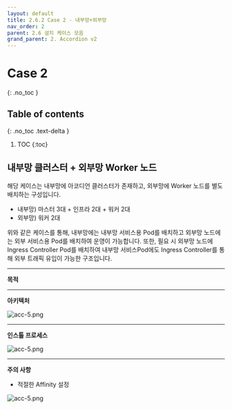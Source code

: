 ```yaml
---
layout: default
title: 2.6.2 Case 2 - 내부망+외부망
nav_order: 2
parent: 2.6 설치 케이스 모음
grand_parent: 2. Accordion v2
---
```


# Case 2
{: .no_toc }

## Table of contents
{: .no_toc .text-delta }

1. TOC
{:toc}


## 내부망 클러스터 + 외부망 Worker 노드

해당 케이스는 내부망에 아코디언 클러스터가 존재하고, 외부망에 Worker 노드를 별도 배치하는 구성입니다.
- 내부망) 마스터 3대 + 인프라 2대 + 워커 2대
- 외부망) 워커 2대

위와 같은 케이스를 통해, 내부망에는 내부망 서비스용 Pod를 배치하고 외부망 노드에는 외부 서비스용 Pod를 배치하여 운영이 가능합니다.
또한, 필요 시 외부망 노드에 Ingress Controller Pod를 배치하여 내부망 서비스Pod에도 Ingress Controller를 통해 외부 트래픽 유입이 가능한 구조입니다.


---
**목적**


---
**아키텍처**

![acc-5.png](/assets/images/accordion/acc-5.png)


---
**인스톨 프로세스**

![acc-5.png](/assets/images/accordion/acc-5.png)


---
**주의 사항**

- 적절한 Affinity 설정

![acc-5.png](/assets/images/accordion/acc-5.png)